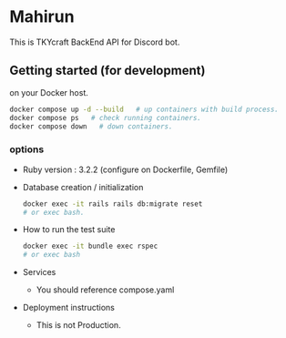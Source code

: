 # Mahirun

This is TKYcraft BackEnd API for Discord bot.



## Getting started (for development)

on your Docker host.

```bash
docker compose up -d --build   # up containers with build process.
docker compose ps   # check running containers.
docker compose down   # down containers.
```



### options

* Ruby version : 3.2.2 (configure on Dockerfile, Gemfile)

* Database creation / initialization

  ```bash
  docker exec -it rails rails db:migrate reset
  # or exec bash.
  ```


* How to run the test suite

  ```bash
  docker exec -it bundle exec rspec
  # or exec bash
  ```

* Services

  - You should reference compose.yaml

* Deployment instructions

  - This is not Production.
